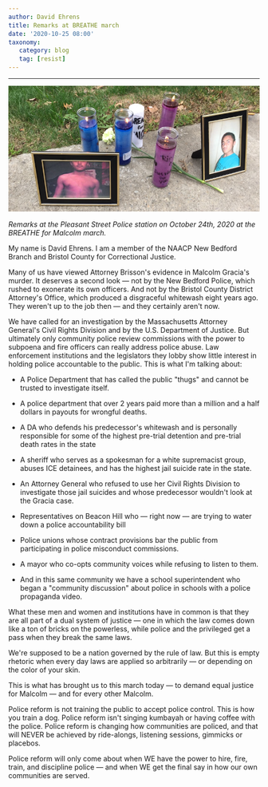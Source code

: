 ```yaml
---
author: David Ehrens
title: Remarks at BREATHE march
date: '2020-10-25 08:00'
taxonomy:
   category: blog
   tag: [resist]
---
```

---

![](malcolm.jpg)

*Remarks at the Pleasant Street Police station on October 24th, 2020 at the BREATHE for Malcolm march.*

My name is David Ehrens. I am a member of the NAACP New Bedford Branch and Bristol County for Correctional Justice.

Many of us have viewed Attorney Brisson's evidence in Malcolm Gracia's murder. It deserves a second look — not by the New Bedford Police, which rushed to exonerate its own officers. And not by the Bristol County District Attorney's Office, which produced a disgraceful whitewash eight years ago. They weren't up to the job then — and they certainly aren't now.

We have called for an investigation by the Massachusetts Attorney General's Civil Rights Division and by the U.S. Department of Justice. But ultimately only community police review commissions with the power to subpoena and fire officers can really address police abuse. Law enforcement institutions and the legislators they lobby show little interest in holding police accountable to the public. This is what I'm talking about:

- A Police Department that has called the public "thugs" and cannot be trusted to investigate itself.

- A police department that over 2 years paid more than a million and a half dollars in payouts for wrongful deaths.

- A DA who defends his predecessor's whitewash and is personally responsible for some of the highest pre-trial detention and pre-trial death rates in the state

- A sheriff who serves as a spokesman for a white supremacist group, abuses ICE detainees, and has the highest jail suicide rate in the state.

- An Attorney General who refused to use her Civil Rights Division to investigate those jail suicides and whose predecessor wouldn't look at the Gracia case.

- Representatives on Beacon Hill who — right now — are trying to water down a police accountability bill 

- Police unions whose contract provisions bar the public from participating in police misconduct commissions.

- A mayor who co-opts community voices while refusing to listen to them. 

- And in this same community we have a school superintendent who began a "community discussion" about police in schools with a police propaganda video.

What these men and women and institutions have in common is that they are all part of a dual system of justice — one in which the law comes down like a ton of bricks on the powerless, while police and the privileged get a pass when they break the same laws.

We're supposed to be a nation governed by the rule of law. But this is empty rhetoric when every day laws are applied so arbitrarily — or depending on the color of your skin.

This is what has brought us to this march today — to demand equal justice for Malcolm — and for every other Malcolm.

Police reform is not training the public to accept police control. This is how you train a dog. Police reform isn't singing kumbayah or having coffee with the police. Police reform is changing how communities are policed, and that will NEVER be achieved by ride-alongs, listening sessions, gimmicks or placebos. 

Police reform will only come about when WE have the power to hire, fire, train, and discipline police — and when WE get the final say in how our own communities are served.

